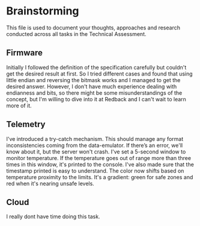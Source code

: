# Brainstorming

This file is used to document your thoughts, approaches and research conducted across all tasks in the Technical Assessment.

## Firmware
Initially I followed the definition of the specification carefully but couldn't get the desired result at first. So I tried different cases and found that using little endian and reversing the bitmask works and I managed to get the desired answer. However, I don't have much experience dealing with endianness and bits, so there might be some misunderstandings of the concept, but I'm willing to dive into it at Redback and I can't wait to learn more of it.

## Telemetry
I've introduced a try-catch mechanism. This should manage any format inconsistencies coming from the data-emulator. If there’s an error, we'll know about it, but the server won't crash.
I've set a 5-second window to monitor temperature. If the temperature goes out of range more than three times in this window, it's printed to the console. I've also made sure that the timestamp printed is easy to understand.
The color now shifts based on temperature proximity to the limits. It's a gradient: green for safe zones and red when it's nearing unsafe levels.

## Cloud
I really dont have time doing this task.